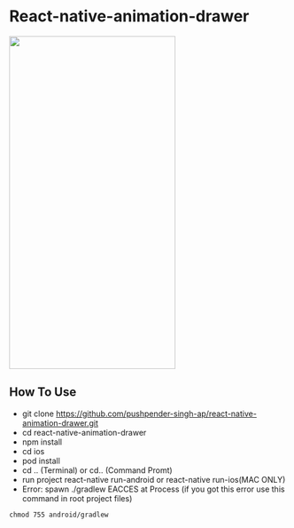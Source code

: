 # React-native-animation-drawer

<a href="url"><img src="https://user-images.githubusercontent.com/73298854/108520531-cd7a6480-72f0-11eb-84c8-d6911f129fec.gif" height="600" width="300" ></a>

## How To Use
  - git clone https://github.com/pushpender-singh-ap/react-native-animation-drawer.git 
  - cd react-native-animation-drawer
  - npm install
  - cd ios
  - pod install
  - cd .. (Terminal) or cd.. (Command Promt)
  - run project react-native run-android or react-native run-ios(MAC ONLY)
  - Error: spawn ./gradlew EACCES at Process (if you got this error use this command in root project files)
  ```
  chmod 755 android/gradlew
  ```
